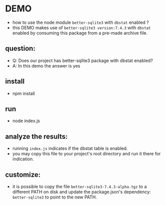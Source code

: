 # DEMO

- how to use the node module `better-sqlite3` with `dbstat` enabled ?
- this DEMO makes use of `better-sqlite3 version:7.4.3` with `dbstat` enabled by consuming this package from a pre-made archive file.

## question:

- Q: Does our project has better-sqlite3 package with dbstat enabled?
- A: In this demo the answer is yes

## install

- npm install

## run

- node index.js

## analyze the results:

- running `index.js` indicates if the dbstat table is enabled.
- you may copy this file to your project's root directory and run it there for indication.

## customize:

- it is possible to copy the file `better-sqlite3-7.4.3-alpha.tgz` to a different PATH on disk and update the package.json's dependency: `better-sqlite3` to point to the new PATH.
